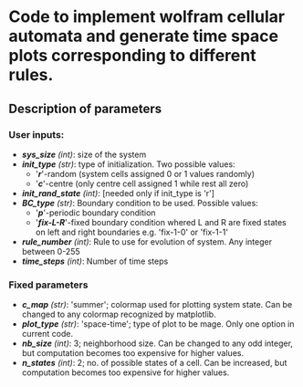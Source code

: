 # Code to implement wolfram cellular automata and generate time space plots corresponding to different rules.

## Description of parameters

### User inputs:

- ***sys_size*** _(int)_: size of the system
- ***init_type*** _(str)_: type of initialization. Two possible values:
  - '***r***'-random (system cells assigned 0 or 1 values randomly)
  - '***c***'-centre (only centre cell assigned 1 while rest all zero)
- ***init_rand_state*** _(int)_: [needed only if init_type is 'r']
- ***BC_type*** _(str)_: Boundary condition to be used. Possible values:
  - '***p***'-periodic boundary condition
  - '***fix-L-R***'-fixed boundary condition whered L and R are fixed states on left and right boundaries e.g. 'fix-1-0' or 'fix-1-1'
- ***rule_number*** _(int)_: Rule to use for evolution of system. Any integer between 0-255
- ***time_steps*** _(int)_: Number of time steps



### Fixed parameters
- ***c_map*** _(str)_: 'summer'; colormap used for plotting system state. Can be changed to any colormap recognized by matplotlib.
- ***plot_type*** _(str)_: 'space-time'; type of plot to be mage. Only one option in current code.
- ***nb_size*** _(int)_: 3; neighborhood size. Can be changed to any odd integer, but computation becomes too expensive for higher values.
- ***n_states*** _(int)_: 2; no. of possible states of a cell. Can be increased, but computation becomes too expensive for higher values.
